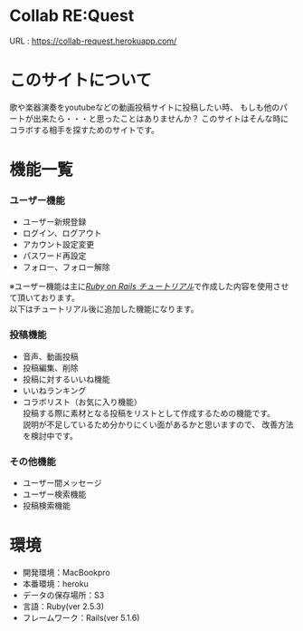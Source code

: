 # Collab RE:Quest
  URL : https://collab-request.herokuapp.com/

# このサイトについて
歌や楽器演奏をyoutubeなどの動画投稿サイトに投稿したい時、
もしも他のパートが出来たら・・・と思ったことはありませんか？
このサイトはそんな時にコラボする相手を探すためのサイトです。

# 機能一覧

### ユーザー機能
- ユーザー新規登録
- ログイン、ログアウト
- アカウント設定変更
- パスワード再設定
- フォロー、フォロー解除

※ユーザー機能は主に[*Ruby on Rails チュートリアル*](https://railstutorial.jp/)で作成した内容を使用させて頂いております。
<br>以下はチュートリアル後に追加した機能になります。

### 投稿機能
- 音声、動画投稿
- 投稿編集、削除
- 投稿に対するいいね機能
- いいねランキング
- コラボリスト（お気に入り機能）
  <br>投稿する際に素材となる投稿をリストとして作成するための機能です。
  <br>説明が不足しているため分かりにくい面があるかと思いますので、
  改善方法を検討中です。
　
### その他機能
- ユーザー間メッセージ
- ユーザー検索機能
- 投稿検索機能

# 環境

- 開発環境：MacBookpro
- 本番環境：heroku
- データの保存場所：S3
- 言語：Ruby(ver 2.5.3)
- フレームワーク：Rails(ver 5.1.6)
